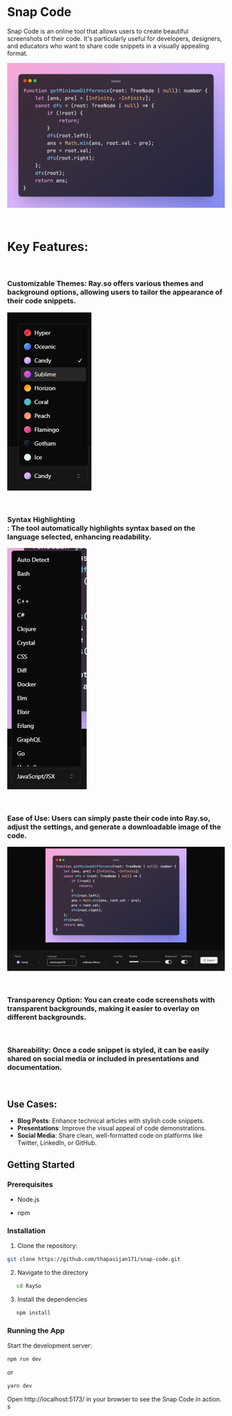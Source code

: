 # Snap Code 

Snap Code is an online tool that allows users to create beautiful screenshots of their code. It's particularly useful for developers, designers, and educators who want to share code snippets in a visually appealing format.

![screenshot](./public/images/demo.png)
</br>

<br> 

# Key Features:
<br>

### <b>Customizable Themes</b>: Ray.so offers various themes and background options, allowing users to tailor the appearance of their code snippets.

![screenshot](./public/images/CustomizableThemes.png)

<br>

### Syntax Highlighting</br>: The tool automatically highlights syntax based on the language selected, enhancing readability.

![screenshot](./public/images/SyntaxHighlighting.png) 

<br>

### Ease of Use</b>: Users can simply paste their code into Ray.so, adjust the settings, and generate a downloadable image of the code.

![screenshot](./public/images/EaseOfUse.png) 

<br>


### Transparency Option</b>: You can create code screenshots with transparent backgrounds, making it easier to overlay on different backgrounds.

<br>

### Shareability:</b> Once a code snippet is styled, it can be easily shared on social media or included in presentations and documentation.

</br>

## Use Cases:
- <b>Blog Posts</b>: Enhance technical articles with stylish code snippets.
- <b>Presentations</b>: Improve the visual appeal of code demonstrations.
- <b>Social Media</b>: Share clean, well-formatted code on platforms like Twitter, LinkedIn, or GitHub.


## Getting Started

### Prerequisites

- Node.js

- npm 

### Installation

1. Clone the repository:
```bash
git clone https://github.com/thapasijan171/snap-code.git
   ```
2. Navigate to the directory
```bash
   cd RaySo
   ```
3. Install the dependencies
```bash
   npm install
   ```
### Running the App
Start the development server:
``` bash
npm run dev
```
or
```bash
yarn dev
```
Open http://localhost:5173/ in your browser to see the Snap Code in action.
s